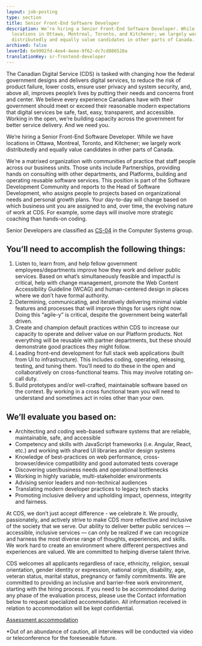 ```yaml
---
layout: job-posting
type: section
title: Senior Front-End Software Developer
description: We’re hiring a Senior Front-End Software Developer. While we have
  locations in Ottawa, Montreal, Toronto, and Kitchener; we largely work
  distributedly and equally value candidates in other parts of Canada.
archived: false
leverId: 6e9992fd-4ee4-4eee-9f62-dc7cd806528a
translationKey: sr-frontend-developer
---
```

The Canadian Digital Service (CDS) is tasked with changing how the federal government designs and delivers digital services, to reduce the risk of product failure, lower costs, ensure user privacy and system security, and, above all, improves people’s lives by putting their needs and concerns front and center. We believe every experience Canadians have with their government should meet or exceed their reasonable modern expectations that digital services be safe, fast, easy, transparent, and accessible. Working in the open, we’re building capacity across the government for better service delivery. And we need you.

We’re hiring a Senior Front-End Software Developer. While we have locations in Ottawa, Montreal, Toronto, and Kitchener; we largely work distributedly and equally value candidates in other parts of Canada.

We’re a matrixed organization with communities of practice that staff people across our business units. Those units include Partnerships, providing hands on consulting with other departments, and Platforms, building and operating reusable software services. This position is part of the Software Development Community and reports to the Head of Software Development, who assigns people to projects based on organizational needs and personal growth plans. Your day-to-day will change based on which business unit you are assigned to and, over time, the evolving nature of work at CDS. For example, some days will involve more strategic coaching than hands-on coding.

Senior Developers are classified as [CS-04](https://www.tbs-sct.gc.ca/agreements-conventions/view-visualiser-eng.aspx?id=1#toc12259212260/) in the Computer Systems group.

## You’ll need to accomplish the following things:

1. Listen to, learn from, and help fellow government employees/departments improve how they work and deliver public services. Based on what’s simultaneously feasible and impactful is critical, help with change management, promote the Web Content Accessibility Guideline (WCAG) and human-centered design in places where we don’t have formal authority.
2. Determining, communicating, and iteratively delivering minimal viable features and processes that will improve things for users right now. Doing this “agile-y” is critical, despite the government being waterfall driven.
3. Create and champion default practices within CDS to increase our capacity to operate and deliver value on our Platform products. Not everything will be reusable with partner departments, but these should demonstrate good practices they might follow.
4. Leading front-end development for full stack web applications (built from UI to infrastructure). This includes coding, operating, releasing, testing, and tuning them. You’ll need to do these in the open and collaboratively on cross-functional teams. This may involve rotating on-call duty.
5. Build prototypes and/or well-crafted, maintainable software based on the context. By working in a cross functional team you will need to understand and sometimes act in roles other than your own.

## We’ll evaluate you based on:

* Architecting and coding web-based software systems that are reliable, maintainable, safe, and accessible
* Competency and skills with JavaScript frameworks (i.e. Angular, React, etc.) and working with shared UI libraries and/or design systems
* Knowledge of best-practices on web performance, cross-browser/device compatibility and good automated tests coverage
* Discovering user/business needs and operational bottlenecks
* Working in highly variable, multi-stakeholder environments
* Advising senior leaders and non-technical audiences
* Translating modern developer practices to legacy tech stacks
* Promoting inclusive delivery and upholding impact, openness, integrity and fairness.

At CDS, we don’t just accept difference - we celebrate it. We proudly, passionately, and actively strive to make CDS more reflective and inclusive of the society that we serve. Our ability to deliver better public services — accessible, inclusive services — can only be realized if we can recognize and harness the most diverse range of thoughts, experiences, and skills. We work hard to create an environment where different perspectives and experiences are valued. We are committed to helping diverse talent thrive.

CDS welcomes all applicants regardless of race, ethnicity, religion, sexual orientation, gender identity or expression, national origin, disability, age, veteran status, marital status, pregnancy or family commitments. We are committed to providing an inclusive and barrier-free work environment, starting with the hiring process. If you need to be accommodated during any phase of the evaluation process, please use the Contact information below to request specialized accommodation. All information received in relation to accommodation will be kept confidential.

[Assessment accommodation](https://www.canada.ca/en/public-service-commission/services/assessment-accommodation-page.html)

*Out of an abundance of caution, all interviews will be conducted via video or teleconference for the foreseeable future.
